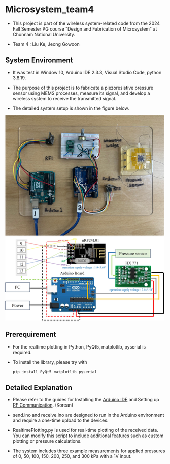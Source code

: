 # Microsystem_team4

+ This project is part of the wireless system-related code from the 2024 Fall Semester PG course "Design and Fabrication of Microsystem" at Chonnam National University.

+ Team 4 : Liu Ke, Jeong Gowoon



## System Environment 

+ It was test in Window 10, Arduino IDE 2.3.3, Visual Studio Code, python 3.8.19.

+ The purpose of this project is to fabricate a piezoresistive pressure sensor using MEMS processes, measure its signal, and develop a wireless system to receive the transmitted signal.

+ The detailed system setup is shown in the figure below. 

<img src="SystemSetup.jpg" width="500" />

<img src="SystemSetup2.jpg" width="500" />

## Prerequirement

+ For the realtime plotting in Python, PyQt5, matplotlib, pyserial is required.

+ To install the library, please try with

      pip install PyQt5 matplotlib pyserial


## Detailed Explanation

+ Please refer to the guides for Installing the [Arduino IDE](https://m.blog.naver.com/bpcode/221994096291) and Setting up [RF Communication](https://m.blog.naver.com/roboholic84/221139363425). (Korean)

+ send.ino and receive.ino are designed to run in the Arduino environment and require a one-time upload to the devices.

+ RealtimePlotting.py is used for real-time plotting of the received data. You can modify this script to include additional features such as custom plotting or pressure calculations.

+ The system includes three example measurements for applied pressures of 0, 50, 100, 150, 200, 250, and 300 kPa with a 1V input.
